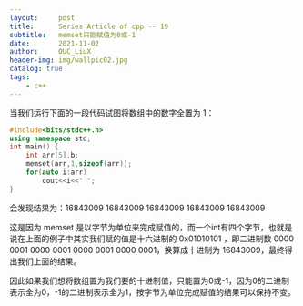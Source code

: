 ```yaml
---
layout:     post
title:      Series Article of cpp -- 19
subtitle:   memset只能赋值为0或-1          
date:       2021-11-02
author:     OUC_LiuX
header-img: img/wallpic02.jpg
catalog: true
tags:     
    - c++   
---     
```


当我们运行下面的一段代码试图将数组中的数字全置为 1：         
```c++        
#include<bits/stdc++.h>
using namespace std;
int main() {
	int arr[5],b;
	memset(arr,1,sizeof(arr));
	for(auto i:arr)
		cout<<i<<" "; 
}
```         

会发现结果为：16843009 16843009 16843009 16843009 16843009           

这是因为 memset 是以字节为单位来完成赋值的，而一个int有四个字节，也就是说在上面的例子中其实我们赋的值是十六进制的 0x01010101 ，即二进制数 0000 0001 0000 0001 0000 0001 0000 0001，换算成十进制为 16843009，最终得出我们上面的结果。          

因此如果我们想将数组置为我们要的十进制值，只能置为0或-1，因为0的二进制表示全为0，-1的二进制表示全为1，按字节为单位完成赋值的结果可以保持不变。              
 